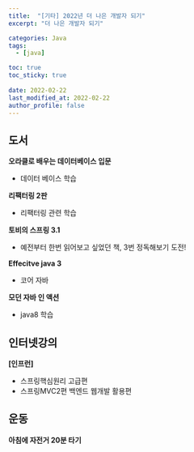 ```yaml
---
title:  "[기타] 2022년 더 나은 개발자 되기"
excerpt: "더 나은 개발자 되기"

categories: Java
tags:
  - [java]

toc: true
toc_sticky: true
 
date: 2022-02-22
last_modified_at: 2022-02-22
author_profile: false    
---
```


## 도서

**오라클로 배우는 데이터베이스 입문**
  - 데이터 베이스 학습

**리팩터링 2판**
  - 리팩터링 관련 학습

**토비의 스프링 3.1**
  - 예전부터 한번 읽어보고 싶었던 책, 3번 정독해보기 도전!

**Effecitve java 3**
  - 코어 자바

**모던 자바 인 액션**
  - java8 학습

## 인터넷강의

**[인프런]**
  - 스프링핵심원리 고급편
  - 스프링MVC2편 백엔드 웹개발 활용편

## 운동
**아침에 자전거 20분 타기**  